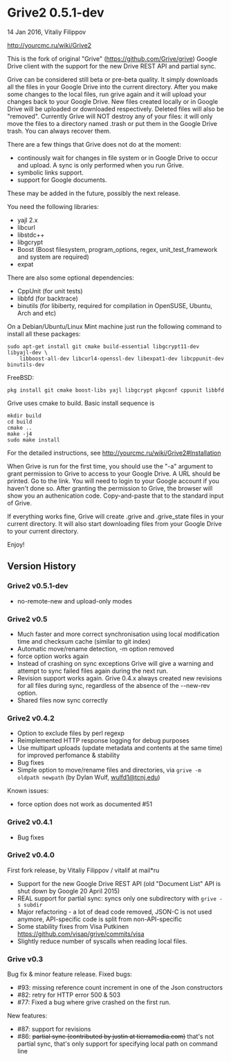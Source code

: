 # Grive2 0.5.1-dev

14 Jan 2016, Vitaliy Filippov

http://yourcmc.ru/wiki/Grive2

This is the fork of original "Grive" (https://github.com/Grive/grive) Google Drive client
with the support for the new Drive REST API and partial sync.

Grive can be considered still beta or pre-beta quality. It simply downloads all the files in your
Google Drive into the current directory. After you make some changes to the local files, run
grive again and it will upload your changes back to your Google Drive. New files created locally
or in Google Drive will be uploaded or downloaded respectively. Deleted files will also be "removed".
Currently Grive will NOT destroy any of your files: it will only move the files to a
directory named .trash or put them in the Google Drive trash. You can always recover them.

There are a few things that Grive does not do at the moment:
- continously wait for changes in file system or in Google Drive to occur and upload.
  A sync is only performed when you run Grive.
- symbolic links support.
- support for Google documents.

These may be added in the future, possibly the next release.

You need the following libraries:

- yajl 2.x
- libcurl
- libstdc++
- libgcrypt
- Boost (Boost filesystem, program_options, regex, unit_test_framework and system are required)
- expat

There are also some optional dependencies:
- CppUnit (for unit tests)
- libbfd (for backtrace)
- binutils (for libiberty, required for compilation in OpenSUSE, Ubuntu, Arch and etc)

On a Debian/Ubuntu/Linux Mint machine just run the following command to install all
these packages:

    sudo apt-get install git cmake build-essential libgcrypt11-dev libyajl-dev \
        libboost-all-dev libcurl4-openssl-dev libexpat1-dev libcppunit-dev binutils-dev

FreeBSD:

    pkg install git cmake boost-libs yajl libgcrypt pkgconf cppunit libbfd

Grive uses cmake to build. Basic install sequence is

    mkdir build
    cd build
    cmake ..
    make -j4
    sudo make install

For the detailed instructions, see http://yourcmc.ru/wiki/Grive2#Installation

When Grive is run for the first time, you should use the "-a" argument to grant
permission to Grive to access to your Google Drive. A URL should be printed.
Go to the link. You will need to login to your Google account if you haven't
done so. After granting the permission to Grive, the browser will show you
an authenication code. Copy-and-paste that to the standard input of Grive.

If everything works fine, Grive will create .grive and .grive_state files in your
current directory. It will also start downloading files from your Google Drive to
your current directory.

Enjoy!

## Version History

### Grive2 v0.5.1-dev

- no-remote-new and upload-only modes

### Grive2 v0.5

- Much faster and more correct synchronisation using local modification time and checksum cache (similar to git index)
- Automatic move/rename detection, -m option removed
- force option works again
- Instead of crashing on sync exceptions Grive will give a warning and attempt to sync failed files again during the next run.
- Revision support works again. Grive 0.4.x always created new revisions for all files during sync, regardless of the absence of the --new-rev option.
- Shared files now sync correctly

### Grive2 v0.4.2

- Option to exclude files by perl regexp
- Reimplemented HTTP response logging for debug purposes
- Use multipart uploads (update metadata and contents at the same time) for improved perfomance & stability
- Bug fixes
- Simple option to move/rename files and directories, via `grive -m oldpath newpath` (by Dylan Wulf, wulfd1@tcnj.edu)

Known issues:
- force option does not work as documented #51

### Grive2 v0.4.1

- Bug fixes

### Grive2 v0.4.0

First fork release, by Vitaliy Filippov / vitalif at mail*ru
- Support for the new Google Drive REST API (old "Document List" API is shut down by Google 20 April 2015)
- REAL support for partial sync: syncs only one subdirectory with `grive -s subdir`
- Major refactoring - a lot of dead code removed, JSON-C is not used anymore, API-specific code is split from non-API-specific
- Some stability fixes from Visa Putkinen https://github.com/visap/grive/commits/visa
- Slightly reduce number of syscalls when reading local files.

### Grive v0.3

Bug fix & minor feature release. Fixed bugs:
- #93: missing reference count increment in one of the Json constructors
- #82: retry for HTTP error 500 & 503
- #77: Fixed a bug where grive crashed on the first run.

New features:
- #87: support for revisions
- #86: ~~partial sync (contributed by justin at tierramedia.com)~~ that's not partial sync,
  that's only support for specifying local path on command line
